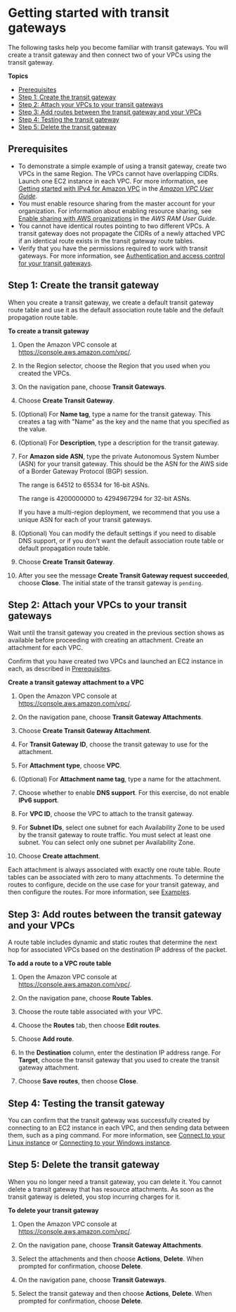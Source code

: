 # Getting started with transit gateways<a name="tgw-getting-started"></a>

The following tasks help you become familiar with transit gateways\. You will create a transit gateway and then connect two of your VPCs using the transit gateway\.

**Topics**
+ [Prerequisites](#tgw-prerequisites)
+ [Step 1: Create the transit gateway](#step-create-tgw)
+ [Step 2: Attach your VPCs to your transit gateways](#step-attach-vpcs)
+ [Step 3: Add routes between the transit gateway and your VPCs](#step-add-routes)
+ [Step 4: Testing the transit gateway](#step-test-tgw)
+ [Step 5: Delete the transit gateway](#step-delete-tgw)

## Prerequisites<a name="tgw-prerequisites"></a>
+ To demonstrate a simple example of using a transit gateway, create two VPCs in the same Region\. The VPCs cannot have overlapping CIDRs\. Launch one EC2 instance in each VPC\. For more information, see [Getting started with IPv4 for Amazon VPC](https://docs.aws.amazon.com/vpc/latest/userguide/getting-started-ipv4.html) in the *[Amazon VPC User Guide](https://docs.aws.amazon.com/vpc/latest/userguide/)*\.
+ You must enable resource sharing from the master account for your organization\. For information about enabling resource sharing, see [Enable sharing with AWS organizations](https://docs.aws.amazon.com/ram/latest/userguide/getting-started-sharing.html#getting-started-sharing-orgs) in the *AWS RAM User Guide*\.
+ You cannot have identical routes pointing to two different VPCs\. A transit gateway does not propagate the CIDRs of a newly attached VPC if an identical route exists in the transit gateway route tables\.
+ Verify that you have the permissions required to work with transit gateways\. For more information, see [Authentication and access control for your transit gateways](transit-gateway-authentication-access-control.md)\.

## Step 1: Create the transit gateway<a name="step-create-tgw"></a>

When you create a transit gateway, we create a default transit gateway route table and use it as the default association route table and the default propagation route table\.

**To create a transit gateway**

1. Open the Amazon VPC console at [https://console\.aws\.amazon\.com/vpc/](https://console.aws.amazon.com/vpc/)\.

1. In the Region selector, choose the Region that you used when you created the VPCs\.

1. On the navigation pane, choose **Transit Gateways**\.

1. Choose **Create Transit Gateway**\.

1. \(Optional\) For **Name tag**, type a name for the transit gateway\. This creates a tag with "Name" as the key and the name that you specified as the value\.

1. \(Optional\) For **Description**, type a description for the transit gateway\.

1. For **Amazon side ASN**, type the private Autonomous System Number \(ASN\) for your transit gateway\. This should be the ASN for the AWS side of a Border Gateway Protocol \(BGP\) session\.

   The range is 64512 to 65534 for 16\-bit ASNs\.

   The range is 4200000000 to 4294967294 for 32\-bit ASNs\.

   If you have a multi\-region deployment, we recommend that you use a unique ASN for each of your transit gateways\.

1. \(Optional\) You can modify the default settings if you need to disable DNS support, or if you don't want the default association route table or default propagation route table\.

1. Choose **Create Transit Gateway**\.

1. After you see the message **Create Transit Gateway request succeeded**, choose **Close**\. The initial state of the transit gateway is `pending`\.

## Step 2: Attach your VPCs to your transit gateways<a name="step-attach-vpcs"></a>

Wait until the transit gateway you created in the previous section shows as available before proceeding with creating an attachment\. Create an attachment for each VPC\.

Confirm that you have created two VPCs and launched an EC2 instance in each, as described in [Prerequisites](#tgw-prerequisites)\.

**Create a transit gateway attachment to a VPC**

1. Open the Amazon VPC console at [https://console\.aws\.amazon\.com/vpc/](https://console.aws.amazon.com/vpc/)\.

1. On the navigation pane, choose **Transit Gateway Attachments**\.

1. Choose **Create Transit Gateway Attachment**\.

1. For **Transit Gateway ID**, choose the transit gateway to use for the attachment\.

1. For **Attachment type**, choose **VPC**\.

1. \(Optional\) For **Attachment name tag**, type a name for the attachment\.

1. Choose whether to enable **DNS support**\. For this exercise, do not enable **IPv6 support**\.

1. For **VPC ID**, choose the VPC to attach to the transit gateway\.

1. For **Subnet IDs**, select one subnet for each Availability Zone to be used by the transit gateway to route traffic\. You must select at least one subnet\. You can select only one subnet per Availability Zone\.

1. Choose **Create attachment**\.

Each attachment is always associated with exactly one route table\. Route tables can be associated with zero to many attachments\. To determine the routes to configure, decide on the use case for your transit gateway, and then configure the routes\. For more information, see [Examples](TGW_Scenarios.md)\.

## Step 3: Add routes between the transit gateway and your VPCs<a name="step-add-routes"></a>

A route table includes dynamic and static routes that determine the next hop for associated VPCs based on the destination IP address of the packet\.

**To add a route to a VPC route table**

1. Open the Amazon VPC console at [https://console\.aws\.amazon\.com/vpc/](https://console.aws.amazon.com/vpc/)\.

1. On the navigation pane, choose **Route Tables**\.

1. Choose the route table associated with your VPC\.

1. Choose the **Routes** tab, then choose **Edit routes**\.

1. Choose **Add route**\.

1. In the **Destination** column, enter the destination IP address range\. For **Target**, choose the transit gateway that you used to create the transit gateway attachment\.

1. Choose **Save routes**, then choose **Close**\.

## Step 4: Testing the transit gateway<a name="step-test-tgw"></a>

You can confirm that the transit gateway was successfully created by connecting to an EC2 instance in each VPC, and then sending data between them, such as a ping command\. For more information, see [Connect to your Linux instance](https://docs.aws.amazon.com/AWSEC2/latest/UserGuide/AccessingInstances.html) or [Connecting to your Windows instance](https://docs.aws.amazon.com/AWSEC2/latest/WindowsGuide/connecting_to_windows_instance.html)\.

## Step 5: Delete the transit gateway<a name="step-delete-tgw"></a>

When you no longer need a transit gateway, you can delete it\. You cannot delete a transit gateway that has resource attachments\. As soon as the transit gateway is deleted, you stop incurring charges for it\.

**To delete your transit gateway**

1. Open the Amazon VPC console at [https://console\.aws\.amazon\.com/vpc/](https://console.aws.amazon.com/vpc/)\.

1. On the navigation pane, choose **Transit Gateway Attachments**\.

1. Select the attachments and then choose **Actions**, **Delete**\. When prompted for confirmation, choose **Delete**\.

1. On the navigation pane, choose **Transit Gateways**\.

1. Select the transit gateway and then choose **Actions**, **Delete**\. When prompted for confirmation, choose **Delete**\.